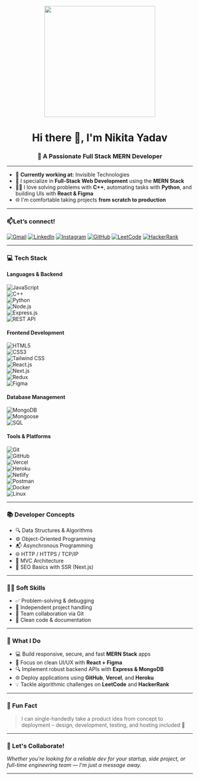 <p align="center">
  <img src="https://media.giphy.com/media/L1R1tvI9svkIWwpVYr/giphy.gif" width="300" />
</p>

<h1 align="center">Hi there 👋, I'm Nikita Yadav</h1>
<h3 align="center">🚀 A Passionate Full Stack MERN Developer</h3>

---

- 🔭 **Currently working at:** Invisible Technologies  
- 🔧 I specialize in **Full-Stack Web Development** using the **MERN Stack**  
- 👨‍💻 I love solving problems with **C++**, automating tasks with **Python**, and building UIs with **React & Figma**  
- 🌐 I'm comfortable taking projects **from scratch to production**  


---

###  📫Let’s connect! 

[![Gmail](https://img.shields.io/badge/Gmail-D14836?style=for-the-badge&logo=gmail&logoColor=white)](mailto:nikitayadav192004@gmail.com)
[![LinkedIn](https://img.shields.io/badge/LinkedIn-0077B5.svg?style=for-the-badge&logo=linkedin&logoColor=white)](https://www.linkedin.com/in/nikita-yadav-1a74b0231/)
[![Instagram](https://img.shields.io/badge/Instagram-E4405F.svg?style=for-the-badge&logo=instagram&logoColor=white)](https://www.instagram.com/nikitayadavv19/)
[![GitHub](https://img.shields.io/badge/GitHub-100000.svg?style=for-the-badge&logo=github&logoColor=white)](https://github.com/nikitayadav19)
[![LeetCode](https://img.shields.io/badge/LeetCode-FFA116.svg?style=for-the-badge&logo=leetcode&logoColor=black)](https://leetcode.com/u/nikitaa_yadav/)
[![HackerRank](https://img.shields.io/badge/HackerRank-2EC866.svg?style=for-the-badge&logo=HackerRank&logoColor=white)](http://hackerrank.com/profile/nikitaa_yadav)

---


### 💻 Tech Stack

#### **Languages & Backend**
![JavaScript](https://img.shields.io/badge/-JavaScript-F7DF1E?style=flat-square&logo=javascript&logoColor=000)  
![C++](https://img.shields.io/badge/-C++-00599C?style=flat-square&logo=cplusplus&logoColor=white)  
![Python](https://img.shields.io/badge/-Python-3776AB?style=flat-square&logo=python&logoColor=white)  
![Node.js](https://img.shields.io/badge/-Node.js-339933?style=flat-square&logo=node.js&logoColor=white)  
![Express.js](https://img.shields.io/badge/-Express.js-000000?style=flat-square&logo=express&logoColor=white)  
![REST API](https://img.shields.io/badge/-REST%20API-black?style=flat-square)

#### **Frontend Development**
![HTML5](https://img.shields.io/badge/-HTML5-E34F26?style=flat-square&logo=html5&logoColor=white)  
![CSS3](https://img.shields.io/badge/-CSS3-1572B6?style=flat-square&logo=css3)  
![Tailwind CSS](https://img.shields.io/badge/-Tailwind%20CSS-38B2AC?style=flat-square&logo=tailwind-css&logoColor=white)  
![React.js](https://img.shields.io/badge/-React.js-61DAFB?style=flat-square&logo=react&logoColor=black)  
![Next.js](https://img.shields.io/badge/-Next.js-000?style=flat-square&logo=next.js)  
![Redux](https://img.shields.io/badge/-Redux-764ABC?style=flat-square&logo=redux&logoColor=white)  
![Figma](https://img.shields.io/badge/-Figma-F24E1E?style=flat-square&logo=figma&logoColor=white)

#### **Database Management**
![MongoDB](https://img.shields.io/badge/-MongoDB-47A248?style=flat-square&logo=mongodb&logoColor=white)  
![Mongoose](https://img.shields.io/badge/-Mongoose-800000?style=flat-square)  
![SQL](https://img.shields.io/badge/-SQL-4479A1?style=flat-square&logo=postgresql&logoColor=white)

#### **Tools & Platforms**
![Git](https://img.shields.io/badge/-Git-F05032?style=flat-square&logo=git&logoColor=white)  
![GitHub](https://img.shields.io/badge/-GitHub-181717?style=flat-square&logo=github)  
![Vercel](https://img.shields.io/badge/-Vercel-000?style=flat-square&logo=vercel)  
![Heroku](https://img.shields.io/badge/-Heroku-430098?style=flat-square&logo=heroku)  
![Netlify](https://img.shields.io/badge/-Netlify-00C7B7?style=flat-square&logo=netlify)  
![Postman](https://img.shields.io/badge/-Postman-FF6C37?style=flat-square&logo=postman)  
![Docker](https://img.shields.io/badge/-Docker-2496ED?style=flat-square&logo=docker)  
![Linux](https://img.shields.io/badge/-Linux-FCC624?style=flat-square&logo=linux&logoColor=black)

---

### 📚 Developer Concepts

- 🔍 Data Structures & Algorithms  
- ⚙️ Object-Oriented Programming  
- 📬 Asynchronous Programming  
- 🌐 HTTP / HTTPS / TCP/IP  
- 🧱 MVC Architecture  
- 🚀 SEO Basics with SSR (Next.js)

---

### 🧑‍💻 Soft Skills

- ✅ Problem-solving & debugging  
- 🧠 Independent project handling  
- 🤝 Team collaboration via Git  
- 📝 Clean code & documentation

---


### 🌟 What I Do

- 💻 Build responsive, secure, and fast **MERN Stack** apps
- 📱 Focus on clean UI/UX with **React + Figma**
- 🔍 Implement robust backend APIs with **Express & MongoDB**
- 🌐 Deploy applications using **GitHub**, **Vercel**, and **Heroku**
- 💡 Tackle algorithmic challenges on **LeetCode** and **HackerRank**

---

### 🧠 Fun Fact

> I can single-handedly take a product idea from concept to deployment – design, development, testing, and hosting included 🚀

---

### 📝 Let's Collaborate!

*Whether you're looking for a reliable dev for your startup, side project, or full-time engineering team — I'm just a message away.*

---


